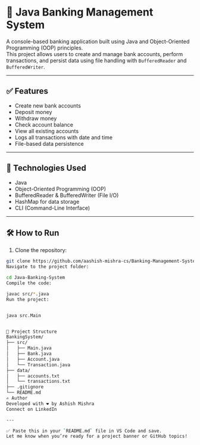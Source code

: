 # 🏦 Java Banking Management System

A console-based banking application built using Java and Object-Oriented Programming (OOP) principles.  
This project allows users to create and manage bank accounts, perform transactions, and persist data using file handling with `BufferedReader` and `BufferedWriter`.

---

## ✅ Features

- Create new bank accounts
- Deposit money
- Withdraw money
- Check account balance
- View all existing accounts
- Logs all transactions with date and time
- File-based data persistence

---

## 🧠 Technologies Used

- Java
- Object-Oriented Programming (OOP)
- BufferedReader & BufferedWriter (File I/O)
- HashMap for data storage
- CLI (Command-Line Interface)

---

## 🛠️ How to Run

1. Clone the repository:

```bash
git clone https://github.com/aashish-mishra-cs/Banking-Management-System.git
Navigate to the project folder:

cd Java-Banking-System
Compile the code:

javac src/*.java
Run the project:


java src.Main


📂 Project Structure
BankingSystem/
├── src/
│   ├── Main.java
│   ├── Bank.java
│   ├── Account.java
│   └── Transaction.java
├── data/
│   ├── accounts.txt
│   └── transactions.txt
├── .gitignore
└── README.md
✍️ Author
Developed with ❤️ by Ashish Mishra
Connect on LinkedIn

---

✅ Paste this in your `README.md` file in VS Code and save.  
Let me know when you’re ready for a project banner or GitHub topics!